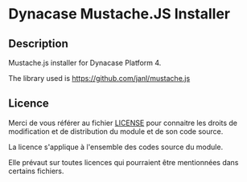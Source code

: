 # Dynacase Mustache.JS Installer

## Description

Mustache.js installer for Dynacase Platform 4.

The library used is https://github.com/janl/mustache.js

## Licence

Merci de vous référer au fichier [LICENSE](LICENSE) pour connaitre les droits
de modification et de distribution du module et de son code source.

La licence s'applique à l'ensemble des codes source du module. 

Elle prévaut sur toutes licences qui pourraient être mentionnées dans certains
fichiers.
